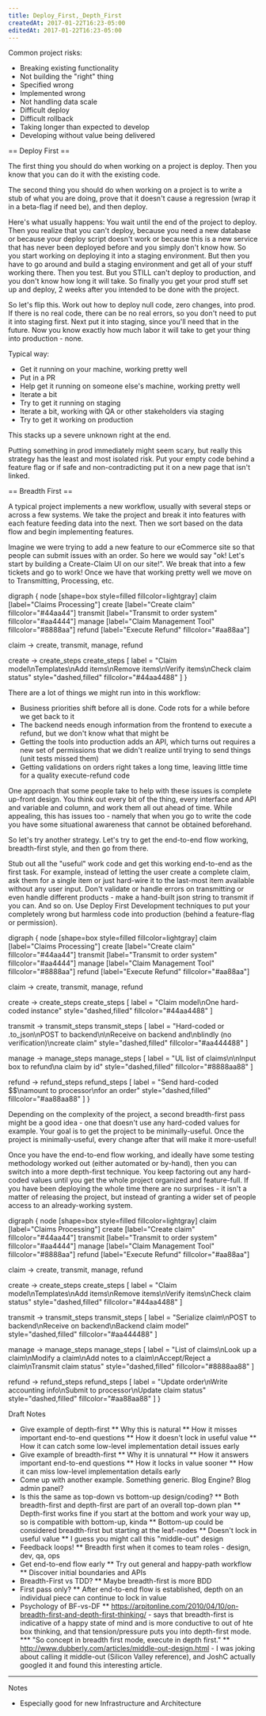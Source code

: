 ```yaml
---
title: Deploy_First,_Depth_First
createdAt: 2017-01-22T16:23-05:00
editedAt: 2017-01-22T16:23-05:00
---
```


Common project risks:
* Breaking existing functionality
* Not building the "right" thing
* Specified wrong
* Implemented wrong
* Not handling data scale
* Difficult deploy
* Difficult rollback
* Taking longer than expected to develop
* Developing without value being delivered

== Deploy First ==

The first thing you should do when working on a project is deploy. Then you know that you can do it with the existing code.

The second thing you should do when working on a project is to write a stub of what you are doing, prove that it doesn't cause a regression (wrap it in a beta-flag if need be), and then deploy.

Here's what usually happens: You wait until the end of the project to deploy. Then you realize that you can't deploy, because you need a new database or because your deploy script doesn't work or because this is a new service that has never been deployed before and you simply don't know how. So you start working on deploying it into a staging environment. But then you have to go around and build a staging environment and get all of your stuff working there. Then you test. But you STILL can't deploy to production, and you don't know how long it will take. So finally you get your prod stuff set up and deploy, 2 weeks after you intended to be done with the project.

So let's flip this. Work out how to deploy null code, zero changes, into prod. If there is no real code, there can be no real errors, so you don't need to put it into staging first. Next put it into staging, since you'll need that in the future. Now you know exactly how much labor it will take to get your thing into production - none.

Typical way:
* Get it running on your machine, working pretty well
* Put in a PR
* Help get it running on someone else's machine, working pretty well
* Iterate a bit
* Try to get it running on staging
* Iterate a bit, working with QA or other stakeholders via staging
* Try to get it working on production

This stacks up a severe unknown right at the end.

Putting something in prod immediately might seem scary, but really this strategy has the least and most isolated risk. Put your empty code behind a feature flag or if safe and non-contradicting put it on a new page that isn't linked.

== Breadth First ==

A typical project implements a new workflow, usually with several steps or across a few systems. We take the project and break it into features with each feature feeding data into the next. Then we sort based on the data flow and begin implementing features.

Imagine we were trying to add a new feature to our eCommerce site so that people can submit issues with an order. So here we would say "ok! Let's start by building a Create-Claim UI on our site!". We break that into a few tickets and go to work! Once we have that working pretty well we move on to Transmitting, Processing, etc.

<graph width="100%">
digraph {
  node [shape=box style=filled fillcolor=lightgray]
  claim [label="Claims Processing"]
  create [label="Create claim" fillcolor="#44aa44"]
  transmit [label="Transmit to order system" fillcolor="#aa4444"]
  manage [label="Claim Management Tool" fillcolor="#8888aa"]
  refund [label="Execute Refund" fillcolor="#aa88aa"]

  claim -> create, transmit, manage, refund

  create -> create_steps
  create_steps [
    label = "Claim model\nTemplates\nAdd items\nRemove items\nVerify items\nCheck claim status"
    style="dashed,filled"
    fillcolor="#44aa4488"
  ]
}
</graph>

There are a lot of things we might run into in this workflow:

* Business priorities shift before all is done. Code rots for a while before we get back to it
* The backend needs enough information from the frontend to execute a refund, but we don't know what that might be
* Getting the tools into production adds an API, which turns out requires a new set of permissions that we didn't realize until trying to send things (unit tests missed them)
* Getting validations on orders right takes a long time, leaving little time for a quality execute-refund code

One approach that some people take to help with these issues is complete up-front design. You think out every bit of the thing, every interface and API and variable and column, and work them all out ahead of time. While appealing, this has issues too - namely that when you go to write the code you have some situational awareness that cannot be obtained beforehand.

So let's try another strategy. Let's try to get the end-to-end flow working, breadth-first style, and then go from there.

Stub out all the "useful" work code and get this working end-to-end as the first task. For example, instead of letting the user create a complete claim, ask them for a single item or just hard-wire it to the last-most item available without any user input. Don't validate or handle errors on transmitting or even handle different products - make a hand-built json string to transmit if you can. And so on. Use Deploy First Development techniques to put your completely wrong but harmless code into production (behind a feature-flag or permission).

<graph width="100%">
digraph {
  node [shape=box style=filled fillcolor=lightgray]
  claim [label="Claims Processing"]
  create [label="Create claim" fillcolor="#44aa44"]
  transmit [label="Transmit to order system" fillcolor="#aa4444"]
  manage [label="Claim Management Tool" fillcolor="#8888aa"]
  refund [label="Execute Refund" fillcolor="#aa88aa"]

  claim -> create, transmit, manage, refund

  create -> create_steps
  create_steps [
    label = "Claim model\nOne hard-coded instance"
    style="dashed,filled"
    fillcolor="#44aa4488"
  ]

  transmit -> transmit_steps
  transmit_steps [
    label = "Hard-coded or .to_json\nPOST to backend\n\nReceive on backend and\nblindly (no verification)\ncreate claim"
    style="dashed,filled"
    fillcolor="#aa444488"
  ]

  manage -> manage_steps
  manage_steps [
    label = "UL list of claims\n\nInput box to refund\na claim by id"
    style="dashed,filled"
    fillcolor="#8888aa88"
  ]

  refund -> refund_steps
  refund_steps [
    label = "Send hard-coded $$\namount to processor\nfor an order"
    style="dashed,filled"
    fillcolor="#aa88aa88"
  ]
}
</graph>

Depending on the complexity of the project, a second breadth-first pass might be a good idea - one that doesn't use any hard-coded values for example. Your goal is to get the project to be minimally-useful. Once the project is minimally-useful, every change after that will make it more-useful!

Once you have the end-to-end flow working, and ideally have some testing methodology worked out (either automated or by-hand), then you can switch into a more depth-first technique. You keep factoring out any hard-coded values until you get the whole project organized and feature-full. If you have been deploying the whole time there are no surprises - it isn't a matter of releasing the project, but instead of granting a wider set of people access to an already-working system.

<graph width="100%">
digraph {
  node [shape=box style=filled fillcolor=lightgray]
  claim [label="Claims Processing"]
  create [label="Create claim" fillcolor="#44aa44"]
  transmit [label="Transmit to order system" fillcolor="#aa4444"]
  manage [label="Claim Management Tool" fillcolor="#8888aa"]
  refund [label="Execute Refund" fillcolor="#aa88aa"]

  claim -> create, transmit, manage, refund

  create -> create_steps
  create_steps [
    label = "Claim model\nTemplates\nAdd items\nRemove items\nVerify items\nCheck claim status"
    style="dashed,filled"
    fillcolor="#44aa4488"
  ]

  transmit -> transmit_steps
  transmit_steps [
    label = "Serialize claim\nPOST to backend\nReceive on backend\nBackend claim model"
    style="dashed,filled"
    fillcolor="#aa444488"
  ]

  manage -> manage_steps
  manage_steps [
    label = "List of claims\nLook up a claim\nModify a claim\nAdd notes to a claim\nAccept/Reject a claim\nTransmit claim status"
    style="dashed,filled"
    fillcolor="#8888aa88"
  ]

  refund -> refund_steps
  refund_steps [
    label = "Update order\nWrite accounting info\nSubmit to processor\nUpdate claim status"
    style="dashed,filled"
    fillcolor="#aa88aa88"
  ]
}
</graph>

Draft Notes
* Give example of depth-first
** Why this is natural
** How it misses important end-to-end questions
** How it doesn't lock in useful value
** How it can catch some low-level implementation detail issues early
* Give example of breadth-first
** Why it is unnatural
** How it answers important end-to-end questions
** How it locks in value sooner
** How it can miss low-level implementation details early
* Come up with another example. Something generic. Blog Engine? Blog admin panel?
* Is this the same as top-down vs bottom-up design/coding?
** Both breadth-first and depth-first are part of an overall top-down plan
** Depth-first works fine if you start at the bottom and work your way up, so is compatible with bottom-up, kinda
** Bottom-up could be considered breadth-first but starting at the leaf-nodes
** Doesn't lock in useful value
** I guess you might call this "middle-out" design
* Feedback loops!
** Breadth first when it comes to team roles - design, dev, qa, ops
* Get end-to-end flow early
** Try out general and happy-path workflow
** Discover initial boundaries and APIs
* Breadth-First vs TDD?
** Maybe breadth-first is more BDD
* First pass only?
** After end-to-end flow is established, depth on an individual piece can continue to lock in value
* Psychology of BF-vs-DF
** https://arpitonline.com/2010/04/10/on-breadth-first-and-depth-first-thinking/ - says that breadth-first is indicative of a happy state of mind and is more conductive to out of hte box thinking, and that tension/pressure puts you into depth-first mode.
*** "So concept in breadth first mode, execute in depth first."
** http://www.dubberly.com/articles/middle-out-design.html - I was joking about calling it middle-out (Silicon Valley reference), and JoshC actually googled it and found this interesting article.

--------

Notes
* Especially good for new Infrastructure and Architecture

